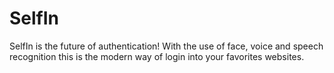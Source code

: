 # SelfIn
SelfIn is the future of authentication! With the use of face, voice and speech recognition this is the modern way of login into your favorites websites.

